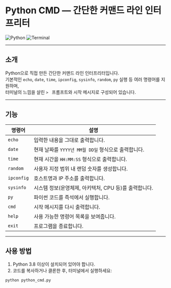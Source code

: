 # Python CMD — 간단한 커맨드 라인 인터프리터

![Python](https://img.shields.io/badge/Python-3.8%2B-blue)
![Terminal](https://img.shields.io/badge/Terminal-Simple-green)

---

## 소개

Python으로 직접 만든 간단한 커맨드 라인 인터프리터입니다.  
기본적인 `echo`, `date`, `time`, `ipconfig`, `sysinfo`, `random`, `py` 실행 등 여러 명령어를 지원하며,  
터미널의 느낌을 살린 `> ` 프롬프트와 시작 메시지로 구성되어 있습니다.

---

## 기능

| 명령어    | 설명                                   |
| --------- | ------------------------------------ |
| `echo`    | 입력한 내용을 그대로 출력합니다.      |
| `date`    | 현재 날짜를 `YYYY년 MM월 DD일` 형식으로 출력합니다. |
| `time`    | 현재 시간을 `HH:MM:SS` 형식으로 출력합니다.         |
| `random`  | 사용자 지정 범위 내 랜덤 숫자를 생성합니다.          |
| `ipconfig`| 호스트명과 IP 주소를 출력합니다.        |
| `sysinfo` | 시스템 정보(운영체제, 아키텍처, CPU 등)를 출력합니다.  |
| `py`      | 파이썬 코드를 즉석에서 실행합니다.      |
| `cmd`     | 시작 메시지를 다시 출력합니다.         |
| `help`    | 사용 가능한 명령어 목록을 보여줍니다.   |
| `exit`    | 프로그램을 종료합니다.                 |

---

## 사용 방법

1. Python 3.8 이상이 설치되어 있어야 합니다.
2. 코드를 복사하거나 클론한 후, 터미널에서 실행하세요:

```bash
python python_cmd.py
